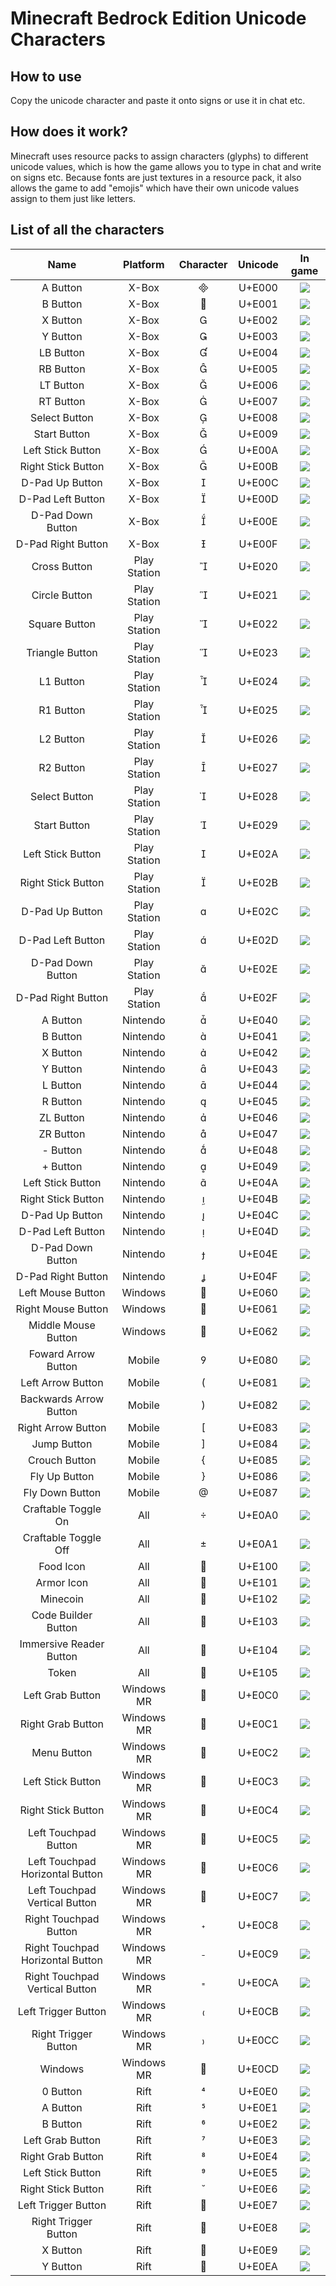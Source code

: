 # Minecraft Bedrock Edition Unicode Characters
## How to use
Copy the unicode character and paste it onto signs or use it in chat etc.

## How does it work?
Minecraft uses resource packs to assign characters (glyphs) to different unicode values, which is how the game allows you to type in chat and write on signs etc. Because fonts are just textures in a resource pack, it also allows the game to add "emojis" which have their own unicode values assign to them just like letters.

## List of all the characters

|               Name               |   Platform   | Character | Unicode |                     In game                    |
|:--------------------------------:|:------------:|:---------:|:-------:|:----------------------------------------------:|
|             A Button             |     X-Box    |          |  U+E000 |            ![](./images/xbox-a.png)            |
|             B Button             |     X-Box    |          |  U+E001 |            ![](./images/xbox-b.png)            |
|             X Button             |     X-Box    |          |  U+E002 |            ![](./images/xbox-x.png)            |
|             Y Button             |     X-Box    |          |  U+E003 |            ![](./images/xbox-y.png)            |
|             LB Button            |     X-Box    |          |  U+E004 |            ![](./images/xbox-lb.png)           |
|             RB Button            |     X-Box    |          |  U+E005 |            ![](./images/xbox-rb.png)           |
|             LT Button            |     X-Box    |          |  U+E006 |            ![](./images/xbox-lt.png)           |
|             RT Button            |     X-Box    |          |  U+E007 |            ![](./images/xbox-rt.png)           |
|           Select Button          |     X-Box    |          |  U+E008 |          ![](./images/xbox-select.png)         |
|           Start Button           |     X-Box    |          |  U+E009 |          ![](./images/xbox-start.png)          |
|         Left Stick Button        |     X-Box    |          |  U+E00A |            ![](./images/xbox-ls.png)           |
|        Right Stick Button        |     X-Box    |          |  U+E00B |            ![](./images/xbox-rs.png)           |
|          D-Pad Up Button         |     X-Box    |          |  U+E00C |           ![](./images/xbox-d-up.png)          |
|         D-Pad Left Button        |     X-Box    |          |  U+E00D |          ![](./images/xbox-d-left.png)         |
|         D-Pad Down Button        |     X-Box    |          |  U+E00E |          ![](./images/xbox-d-down.png)         |
|        D-Pad Right Button        |     X-Box    |          |  U+E00F |         ![](./images/xbox-d-right.png)         |
|           Cross Button           | Play Station |          |  U+E020 |             ![](./images/ps-x.png)             |
|           Circle Button          | Play Station |          |  U+E021 |             ![](./images/ps-o.png)             |
|           Square Button          | Play Station |          |  U+E022 |           ![](./images/ps-square.png)          |
|          Triangle Button         | Play Station |          |  U+E023 |          ![](./images/ps-triangle.png)         |
|             L1 Button            | Play Station |          |  U+E024 |             ![](./images/ps-l1.png)            |
|             R1 Button            | Play Station |          |  U+E025 |             ![](./images/ps-r1.png)            |
|             L2 Button            | Play Station |          |  U+E026 |             ![](./images/ps-l2.png)            |
|             R2 Button            | Play Station |          |  U+E027 |             ![](./images/ps-r2.png)            |
|           Select Button          | Play Station |          |  U+E028 |           ![](./images/ps-select.png)          |
|           Start Button           | Play Station |          |  U+E029 |           ![](./images/ps-start.png)           |
|         Left Stick Button        | Play Station |          |  U+E02A |             ![](./images/ps-l3.png)            |
|        Right Stick Button        | Play Station |          |  U+E02B |             ![](./images/ps-r3.png)            |
|          D-Pad Up Button         | Play Station |          |  U+E02C |            ![](./images/ps-d-up.png)           |
|         D-Pad Left Button        | Play Station |          |  U+E02D |           ![](./images/ps-d-left.png)          |
|         D-Pad Down Button        | Play Station |          |  U+E02E |           ![](./images/ps-d-down.png)          |
|        D-Pad Right Button        | Play Station |          |  U+E02F |          ![](./images/ps-d-right.png)          |
|             A Button             |   Nintendo   |          |  U+E040 |          ![](./images/nintendo-a.png)          |
|             B Button             |   Nintendo   |          |  U+E041 |          ![](./images/nintendo-b.png)          |
|             X Button             |   Nintendo   |          |  U+E042 |          ![](./images/nintendo-x.png)          |
|             Y Button             |   Nintendo   |          |  U+E043 |          ![](./images/nintendo-y.png)          |
|             L Button             |   Nintendo   |          |  U+E044 |          ![](./images/nintendo-l.png)          |
|             R Button             |   Nintendo   |          |  U+E045 |          ![](./images/nintendo-r.png)          |
|             ZL Button            |   Nintendo   |          |  U+E046 |          ![](./images/nintendo-zl.png)         |
|             ZR Button            |   Nintendo   |          |  U+E047 |          ![](./images/nintendo-zr.png)         |
|             - Button             |   Nintendo   |          |  U+E048 |        ![](./images/nintendo-minus.png)        |
|             + Button             |   Nintendo   |          |  U+E049 |         ![](./images/nintendo-plus.png)        |
|         Left Stick Button        |   Nintendo   |          |  U+E04A |          ![](./images/nintendo-ls.png)         |
|        Right Stick Button        |   Nintendo   |          |  U+E04B |          ![](./images/nintendo-rs.png)         |
|          D-Pad Up Button         |   Nintendo   |          |  U+E04C |         ![](./images/nintendo-d-up.png)        |
|         D-Pad Left Button        |   Nintendo   |          |  U+E04D |        ![](./images/nintendo-d-left.png)       |
|         D-Pad Down Button        |   Nintendo   |          |  U+E04E |        ![](./images/nintendo-d-down.png)       |
|        D-Pad Right Button        |   Nintendo   |          |  U+E04F |       ![](./images/nintendo-d-right.png)       |
|         Left Mouse Button        |    Windows   |          |  U+E060 |          ![](./images/left-mouse.png)          |
|        Right Mouse Button        |    Windows   |          |  U+E061 |          ![](./images/right-mouse.png)         |
|        Middle Mouse Button       |    Windows   |          |  U+E062 |         ![](./images/middle-mouse.png)         |
|        Foward Arrow Button       |    Mobile    |          |  U+E080 |         ![](./images/forward-arrow.png)        |
|         Left Arrow Button        |    Mobile    |          |  U+E081 |          ![](./images/left-arrow.png)          |
|      Backwards Arrow Button      |    Mobile    |          |  U+E082 |          ![](./images/down-arrow.png)          |
|        Right Arrow Button        |    Mobile    |          |  U+E083 |          ![](./images/right-arrow.png)         |
|            Jump Button           |    Mobile    |          |  U+E084 |          ![](./images/jump-button.png)         |
|           Crouch Button          |    Mobile    |          |  U+E085 |         ![](./images/crouch-button.png)        |
|           Fly Up Button          |    Mobile    |          |  U+E086 |         ![](./images/fly-up-button.png)        |
|          Fly Down Button         |    Mobile    |          |  U+E087 |        ![](./images/fly-down-button.png)       |
|        Craftable Toggle On       |      All     |          |  U+E0A0 |         ![](./images/craftable-on.png)         |
|       Craftable Toggle Off       |      All     |          |  U+E0A1 |         ![](./images/craftable-off.png)        |
|             Food Icon            |      All     |          |  U+E100 |             ![](./images/food.png)             |
|            Armor Icon            |      All     |          |  U+E101 |            ![](./images/armour.png)            |
|             Minecoin             |      All     |          |  U+E102 |           ![](./images/minecoin.png)           |
|        Code Builder Button       |      All     |          |  U+E103 |         ![](./images/code-builder.png)         |
|      Immersive Reader Button     |      All     |          |  U+E104 |    ![](./images/immersive-reader-button.png)   |
|               Token              |      All     |          |  U+E105 |             ![](./images/token.png)            |
|         Left Grab Button         |  Windows MR  |          |  U+E0C0 |             ![](./images/mr-lg.png)            |
|         Right Grab Button        |  Windows MR  |          |  U+E0C1 |             ![](./images/mr-rg.png)            |
|            Menu Button           |  Windows MR  |          |  U+E0C2 |            ![](./images/mr-menu.png)           |
|         Left Stick Button        |  Windows MR  |          |  U+E0C3 |             ![](./images/mr-ls.png)            |
|        Right Stick Button        |  Windows MR  |          |  U+E0C4 |             ![](./images/mr-rs.png)            |
|       Left Touchpad Button       |  Windows MR  |          |  U+E0C5 |       ![](./images/mr-left-touchpad.png)       |
|  Left Touchpad Horizontal Button |  Windows MR  |          |  U+E0C6 |  ![](./images/mr-left-touchpad-horizontal.png) |
|   Left Touchpad Vertical Button  |  Windows MR  |          |  U+E0C7 |   ![](./images/mr-left-touchpad-vertical.png)  |
|       Right Touchpad Button      |  Windows MR  |          |  U+E0C8 |       ![](./images/mr-right-touchpad.png)      |
| Right Touchpad Horizontal Button |  Windows MR  |          |  U+E0C9 | ![](./images/mr-right-touchpad-horizontal.png) |
|  Right Touchpad Vertical Button  |  Windows MR  |          |  U+E0CA |  ![](./images/mr-right-touchpad-vertical.png)  |
|        Left Trigger Button       |  Windows MR  |          |  U+E0CB |             ![](./images/mr-lt.png)            |
|       Right Trigger Button       |  Windows MR  |          |  U+E0CC |             ![](./images/mr-rt.png)            |
|              Windows             |  Windows MR  |          |  U+E0CD |          ![](./images/mr-windows.png)          |
|             0 Button             |     Rift     |          |  U+E0E0 |           ![](./images/rift-zero.png)          |
|             A Button             |     Rift     |          |  U+E0E1 |            ![](./images/rift-a.png)            |
|             B Button             |     Rift     |          |  U+E0E2 |            ![](./images/rift-b.png)            |
|         Left Grab Button         |     Rift     |          |  U+E0E3 |             ![](images/rift-lg.png)            |
|         Right Grab Button        |     Rift     |          |  U+E0E4 |             ![](images/rift-rg.png)            |
|         Left Stick Button        |     Rift     |          |  U+E0E5 |            ![](./images/rift-ls.png)           |
|        Right Stick Button        |     Rift     |          |  U+E0E6 |            ![](./images/rift-rs.png)           |
|        Left Trigger Button       |     Rift     |          |  U+E0E7 |            ![](./images/rift-lt.png)           |
|       Right Trigger Button       |     Rift     |          |  U+E0E8 |            ![](./images/rift-rt.png)           |
|             X Button             |     Rift     |          |  U+E0E9 |            ![](./images/rift-x.png)            |
|             Y Button             |     Rift     |          |  U+E0EA |            ![](./images/rift-y.png)            |
